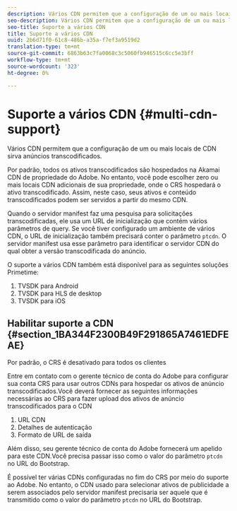 ```yaml
---
description: Vários CDN permitem que a configuração de um ou mais locais de CDN sirva anúncios transcodificados.
seo-description: Vários CDN permitem que a configuração de um ou mais locais de CDN sirva anúncios transcodificados.
seo-title: Suporte a vários CDN
title: Suporte a vários CDN
uuid: 2b6d71f0-61c8-486b-a35a-f7ef3a9519d2
translation-type: tm+mt
source-git-commit: 6863b63c7fa0068c3c5060fb946515c6cc5e3bff
workflow-type: tm+mt
source-wordcount: '323'
ht-degree: 0%

---
```



# Suporte a vários CDN {#multi-cdn-support}

Vários CDN permitem que a configuração de um ou mais locais de CDN sirva anúncios transcodificados.

Por padrão, todos os ativos transcodificados são hospedados na Akamai CDN de propriedade do Adobe. No entanto, você pode escolher zero ou mais locais CDN adicionais de sua propriedade, onde o CRS hospedará o ativo transcodificado. Assim, neste caso, seus ativos e conteúdo transcodificados podem ser servidos a partir do mesmo CDN.

Quando o servidor manifest faz uma pesquisa para solicitações transcodificadas, ele usa um URL de inicialização que contém vários parâmetros de query. Se você tiver configurado um ambiente de vários CDN, o URL de inicialização também precisará conter o parâmetro `ptcdn`. O servidor manifest usa esse parâmetro para identificar o servidor CDN do qual obter a versão transcodificada do anúncio.

O suporte a vários CDN também está disponível para as seguintes soluções Primetime:

1. TVSDK para Android
1. TVSDK para HLS de desktop
1. TVSDK para iOS

## Habilitar suporte a CDN {#section_1BA344F2300B49F291865A7461EDFEAE}

Por padrão, o CRS é desativado para todos os clientes

Entre em contato com o gerente técnico de conta do Adobe para configurar sua conta CRS para usar outros CDNs para hospedar os ativos de anúncio transcodificados.Você deverá fornecer as seguintes informações necessárias ao CRS para fazer upload dos ativos de anúncio transcodificados para o CDN

1. URL CDN
1. Detalhes de autenticação
1. Formato de URL de saída

Além disso, seu gerente técnico de conta do Adobe fornecerá um apelido para este CDN.Você precisa passar isso como o valor do parâmetro `ptcdn` no URL do Bootstrap.

É possível ter várias CDNs configuradas no fim do CRS por meio do suporte ao Adobe. No entanto, o CDN usado para selecionar ativos de publicidade a serem associados pelo servidor manifest precisaria ser aquele que é transmitido como o valor do parâmetro `ptcdn` no URL do Bootstrap.
